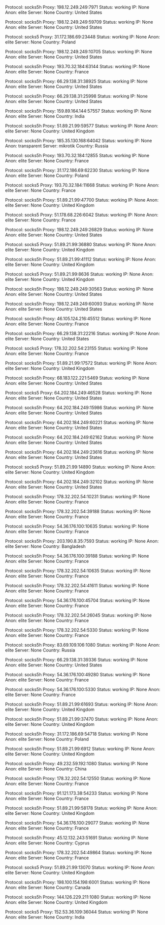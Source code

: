 Protocol: socks5h
Proxy: 198.12.249.249:7971
Status: working
IP: None
Anon: elite
Server: None
Country: United States

Protocol: socks5h
Proxy: 198.12.249.249:59709
Status: working
IP: None
Anon: elite
Server: None
Country: United States

Protocol: socks5
Proxy: 31.172.186.69:23448
Status: working
IP: None
Anon: elite
Server: None
Country: Poland

Protocol: socks5h
Proxy: 198.12.249.249:10705
Status: working
IP: None
Anon: elite
Server: None
Country: United States

Protocol: socks5h
Proxy: 193.70.32.184:63144
Status: working
IP: None
Anon: elite
Server: None
Country: France

Protocol: socks5h
Proxy: 66.29.138.31:38925
Status: working
IP: None
Anon: elite
Server: None
Country: United States

Protocol: socks5h
Proxy: 66.29.138.31:25998
Status: working
IP: None
Anon: elite
Server: None
Country: United States

Protocol: socks5h
Proxy: 159.89.164.144:57557
Status: working
IP: None
Anon: elite
Server: None
Country: India

Protocol: socks5h
Proxy: 51.89.21.99:59577
Status: working
IP: None
Anon: elite
Server: None
Country: United Kingdom

Protocol: socks5h
Proxy: 185.35.130.168:64042
Status: working
IP: None
Anon: transparent
Server: mikrotik
Country: Russia

Protocol: socks5h
Proxy: 193.70.32.184:12855
Status: working
IP: None
Anon: elite
Server: None
Country: France

Protocol: socks5h
Proxy: 31.172.186.69:62230
Status: working
IP: None
Anon: elite
Server: None
Country: Poland

Protocol: socks5
Proxy: 193.70.32.184:11668
Status: working
IP: None
Anon: elite
Server: None
Country: France

Protocol: socks5h
Proxy: 51.89.21.99:47700
Status: working
IP: None
Anon: elite
Server: None
Country: United Kingdom

Protocol: socks5
Proxy: 51.178.68.226:6042
Status: working
IP: None
Anon: elite
Server: None
Country: France

Protocol: socks5h
Proxy: 198.12.249.249:26829
Status: working
IP: None
Anon: elite
Server: None
Country: United States

Protocol: socks5
Proxy: 51.89.21.99:36880
Status: working
IP: None
Anon: elite
Server: None
Country: United Kingdom

Protocol: socks5h
Proxy: 51.89.21.99:41112
Status: working
IP: None
Anon: elite
Server: None
Country: United Kingdom

Protocol: socks5
Proxy: 51.89.21.99:8636
Status: working
IP: None
Anon: elite
Server: None
Country: United Kingdom

Protocol: socks5h
Proxy: 198.12.249.249:30563
Status: working
IP: None
Anon: elite
Server: None
Country: United States

Protocol: socks5h
Proxy: 198.12.249.249:60093
Status: working
IP: None
Anon: elite
Server: None
Country: United States

Protocol: socks5h
Proxy: 46.105.124.216:45512
Status: working
IP: None
Anon: elite
Server: None
Country: France

Protocol: socks5h
Proxy: 66.29.138.31:22216
Status: working
IP: None
Anon: elite
Server: None
Country: United States

Protocol: socks5
Proxy: 178.32.202.54:23155
Status: working
IP: None
Anon: elite
Server: None
Country: France

Protocol: socks5h
Proxy: 51.89.21.99:17572
Status: working
IP: None
Anon: elite
Server: None
Country: United Kingdom

Protocol: socks5h
Proxy: 68.183.122.221:5469
Status: working
IP: None
Anon: elite
Server: None
Country: United States

Protocol: socks5
Proxy: 64.202.184.249:46528
Status: working
IP: None
Anon: elite
Server: None
Country: United States

Protocol: socks5h
Proxy: 64.202.184.249:15986
Status: working
IP: None
Anon: elite
Server: None
Country: United States

Protocol: socks5h
Proxy: 64.202.184.249:60221
Status: working
IP: None
Anon: elite
Server: None
Country: United States

Protocol: socks5h
Proxy: 64.202.184.249:62162
Status: working
IP: None
Anon: elite
Server: None
Country: United States

Protocol: socks5h
Proxy: 64.202.184.249:23616
Status: working
IP: None
Anon: elite
Server: None
Country: United States

Protocol: socks5
Proxy: 51.89.21.99:14890
Status: working
IP: None
Anon: elite
Server: None
Country: United Kingdom

Protocol: socks5h
Proxy: 64.202.184.249:32102
Status: working
IP: None
Anon: elite
Server: None
Country: United States

Protocol: socks5h
Proxy: 178.32.202.54:10231
Status: working
IP: None
Anon: elite
Server: None
Country: France

Protocol: socks5h
Proxy: 178.32.202.54:39188
Status: working
IP: None
Anon: elite
Server: None
Country: France

Protocol: socks5h
Proxy: 54.36.176.100:10635
Status: working
IP: None
Anon: elite
Server: None
Country: France

Protocol: socks5h
Proxy: 203.190.8.35:7593
Status: working
IP: None
Anon: elite
Server: None
Country: Bangladesh

Protocol: socks5h
Proxy: 54.36.176.100:39188
Status: working
IP: None
Anon: elite
Server: None
Country: France

Protocol: socks5h
Proxy: 178.32.202.54:10635
Status: working
IP: None
Anon: elite
Server: None
Country: France

Protocol: socks5h
Proxy: 178.32.202.54:41611
Status: working
IP: None
Anon: elite
Server: None
Country: France

Protocol: socks5h
Proxy: 54.36.176.100:45704
Status: working
IP: None
Anon: elite
Server: None
Country: France

Protocol: socks5h
Proxy: 178.32.202.54:26045
Status: working
IP: None
Anon: elite
Server: None
Country: France

Protocol: socks5h
Proxy: 178.32.202.54:5330
Status: working
IP: None
Anon: elite
Server: None
Country: France

Protocol: socks5h
Proxy: 83.69.109.106:1080
Status: working
IP: None
Anon: elite
Server: None
Country: Russia

Protocol: socks5h
Proxy: 66.29.138.31:39336
Status: working
IP: None
Anon: elite
Server: None
Country: United States

Protocol: socks5h
Proxy: 54.36.176.100:49280
Status: working
IP: None
Anon: elite
Server: None
Country: France

Protocol: socks5h
Proxy: 54.36.176.100:5330
Status: working
IP: None
Anon: elite
Server: None
Country: France

Protocol: socks5h
Proxy: 51.89.21.99:61693
Status: working
IP: None
Anon: elite
Server: None
Country: United Kingdom

Protocol: socks5h
Proxy: 51.89.21.99:37470
Status: working
IP: None
Anon: elite
Server: None
Country: United Kingdom

Protocol: socks5h
Proxy: 31.172.186.69:54718
Status: working
IP: None
Anon: elite
Server: None
Country: Poland

Protocol: socks5h
Proxy: 51.89.21.99:6912
Status: working
IP: None
Anon: elite
Server: None
Country: United Kingdom

Protocol: socks5h
Proxy: 49.232.59.192:1080
Status: working
IP: None
Anon: elite
Server: None
Country: China

Protocol: socks5h
Proxy: 178.32.202.54:12550
Status: working
IP: None
Anon: elite
Server: None
Country: France

Protocol: socks5h
Proxy: 91.121.173.38:54233
Status: working
IP: None
Anon: elite
Server: None
Country: France

Protocol: socks5h
Proxy: 51.89.21.99:58178
Status: working
IP: None
Anon: elite
Server: None
Country: United Kingdom

Protocol: socks5h
Proxy: 54.36.176.100:29077
Status: working
IP: None
Anon: elite
Server: None
Country: France

Protocol: socks5h
Proxy: 45.12.132.243:51691
Status: working
IP: None
Anon: elite
Server: None
Country: Cyprus

Protocol: socks5h
Proxy: 178.32.202.54:49864
Status: working
IP: None
Anon: elite
Server: None
Country: France

Protocol: socks5
Proxy: 51.89.21.99:13070
Status: working
IP: None
Anon: elite
Server: None
Country: United Kingdom

Protocol: socks5h
Proxy: 198.100.154.198:6001
Status: working
IP: None
Anon: elite
Server: None
Country: Canada

Protocol: socks5h
Proxy: 144.126.229.211:1080
Status: working
IP: None
Anon: elite
Server: None
Country: United Kingdom

Protocol: socks5
Proxy: 152.53.36.109:36044
Status: working
IP: None
Anon: elite
Server: None
Country: India

